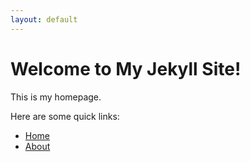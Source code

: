 ```yaml
---
layout: default
---
```


# Welcome to My Jekyll Site!

This is my homepage.

Here are some quick links:
- [Home](./)
- [About](./about.md)
